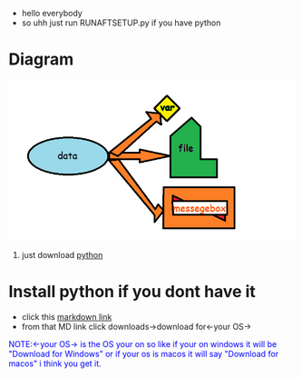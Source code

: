 - hello everybody
- so uhh just run RUNAFTSETUP.py if you have python
# Diagram
![a diagram turning data into a variable file and a message](Untitled.png "data into things")
1. just download <ins>python</ins>
# Install python if you dont have it
- click this [markdown link](https://www.python.org)
- from that MD link click downloads->download for<-your OS->
<p style="color:blue;">NOTE:<-your OS-> is the OS your on so like if your on windows it will be "Download for Windows" or if your os is macos it will say "Download for macos" i think you get it.</p>